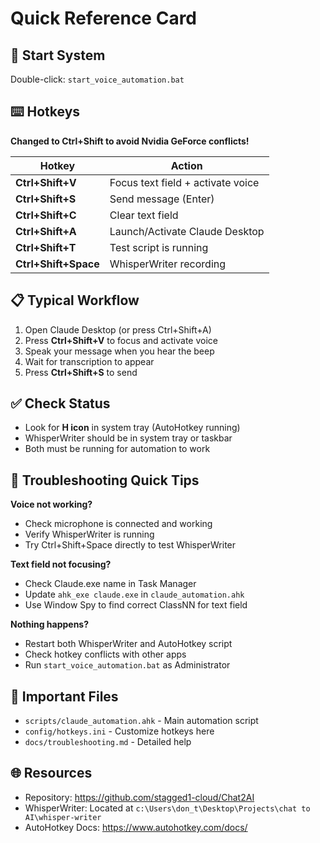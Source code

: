# Quick Reference Card

## 🚀 Start System
Double-click: `start_voice_automation.bat`

## ⌨️ Hotkeys

**Changed to Ctrl+Shift to avoid Nvidia GeForce conflicts!**

| Hotkey | Action |
|--------|--------|
| **Ctrl+Shift+V** | Focus text field + activate voice |
| **Ctrl+Shift+S** | Send message (Enter) |
| **Ctrl+Shift+C** | Clear text field |
| **Ctrl+Shift+A** | Launch/Activate Claude Desktop |
| **Ctrl+Shift+T** | Test script is running |
| **Ctrl+Shift+Space** | WhisperWriter recording |

## 📋 Typical Workflow

1. Open Claude Desktop (or press Ctrl+Shift+A)
2. Press **Ctrl+Shift+V** to focus and activate voice
3. Speak your message when you hear the beep
4. Wait for transcription to appear
5. Press **Ctrl+Shift+S** to send

## ✅ Check Status

- Look for **H icon** in system tray (AutoHotkey running)
- WhisperWriter should be in system tray or taskbar
- Both must be running for automation to work

## 🔧 Troubleshooting Quick Tips

**Voice not working?**
- Check microphone is connected and working
- Verify WhisperWriter is running
- Try Ctrl+Shift+Space directly to test WhisperWriter

**Text field not focusing?**
- Check Claude.exe name in Task Manager
- Update `ahk_exe claude.exe` in `claude_automation.ahk`
- Use Window Spy to find correct ClassNN for text field

**Nothing happens?**
- Restart both WhisperWriter and AutoHotkey script
- Check hotkey conflicts with other apps
- Run `start_voice_automation.bat` as Administrator

## 📁 Important Files

- `scripts/claude_automation.ahk` - Main automation script
- `config/hotkeys.ini` - Customize hotkeys here
- `docs/troubleshooting.md` - Detailed help

## 🌐 Resources

- Repository: https://github.com/stagged1-cloud/Chat2AI
- WhisperWriter: Located at `c:\Users\don_t\Desktop\Projects\chat to AI\whisper-writer`
- AutoHotkey Docs: https://www.autohotkey.com/docs/
